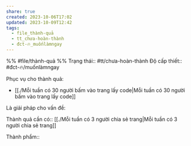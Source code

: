 ```yaml
---
share: true
created: 2023-10-06T17:02
updated: 2023-10-09T12:42
tags:
  - file_thành-quả
  - tt_chưa-hoàn-thành
  - đct-🔥_muốnlàmngay
---
```


%%
#file/thành-quả
%%
Trạng thái:: #tt/chưa-hoàn-thành
Độ cấp thiết:: #đct-🔥/muốnlàmngay

Phục vụ cho thành quả:
- [[./Mỗi tuần có 30 người bấm vào trang lấy code|Mỗi tuần có 30 người bấm vào trang lấy code]]


Là giải pháp cho vấn đề:


Thành quả cần có:: [[./Mỗi tuần có 3 người chia sẻ trang|Mỗi tuần có 3 người chia sẻ trang]]

Thành phẩm:: 
